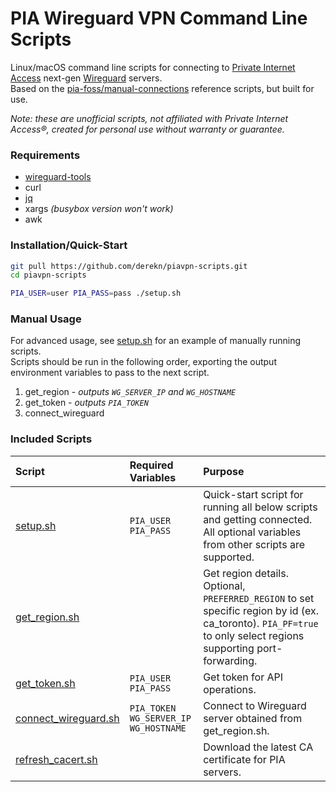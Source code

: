 PIA Wireguard VPN Command Line Scripts
======================================

Linux/macOS command line scripts for connecting to [Private Internet Access](https://www.privateinternetaccess.com/) next-gen [Wireguard](https://www.wireguard.com/) servers.  
Based on the [pia-foss/manual-connections](https://github.com/pia-foss/manual-connections) reference scripts, but built for use.

_Note: these are unofficial scripts, not affiliated with Private Internet Access®, created for personal use without warranty or guarantee._

### Requirements

- [wireguard-tools](https://github.com/WireGuard/wireguard-tools)
- curl
- [jq](https://stedolan.github.io/jq/)
- xargs _(busybox version won't work)_
- awk

### Installation/Quick-Start

```sh
git pull https://github.com/derekn/piavpn-scripts.git
cd piavpn-scripts

PIA_USER=user PIA_PASS=pass ./setup.sh
```

### Manual Usage

For advanced usage, see [setup.sh](setup.sh) for an example of manually running scripts.  
Scripts should be run in the following order, exporting the output environment variables to pass to the next script.

1. get_region - _outputs `WG_SERVER_IP` and `WG_HOSTNAME`_
1. get_token - _outputs `PIA_TOKEN`_
1. connect_wireguard

### Included Scripts

| Script | Required Variables | Purpose |
| :--- | :--- | :--- |
| [setup.sh](setup.sh) | `PIA_USER`<br>`PIA_PASS` | Quick-start script for running all below scripts and getting connected. All optional variables from other scripts are supported. |
| [get_region.sh](get_region.sh) | | Get region details.<br>Optional, `PREFERRED_REGION` to set specific region by id (ex. ca_toronto). `PIA_PF=true` to only select regions supporting port-forwarding. |
| [get_token.sh](get_token.sh) | `PIA_USER`<br>`PIA_PASS` | Get token for API operations. |
| [connect_wireguard.sh](connect_wireguard.sh) | `PIA_TOKEN`<br>`WG_SERVER_IP`<br>`WG_HOSTNAME` | Connect to Wireguard server obtained from get_region.sh. |
| [refresh_cacert.sh](refresh_cacert.sh) | | Download the latest CA certificate for PIA servers. |
